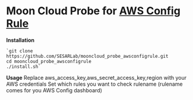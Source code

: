 **Moon Cloud Probe for [AWS Config Rule](https://github.com/awslabs/aws-config-rules)**
====================
**Installation**

    `git clone https://github.com/SESARLab/mooncloud_probe_awsconfigrule.git
    cd mooncloud_probe_awsconfigrule
    ./install.sh`

**Usage**
Replace aws_access_key,aws_secret_access_key,region with your AWS credentials
Set which rules you want to check rulename (rulename comes for you AWS Config dashboard)